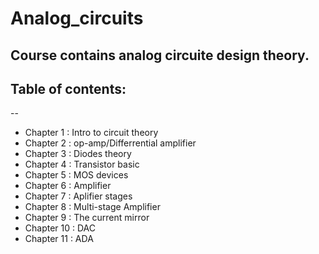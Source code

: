 # Analog_circuits
Course contains analog circuite design theory. 
---
## Table of contents:
--
* Chapter 1 : Intro to circuit theory  
* Chapter 2 : op-amp/Differrential amplifier 
* Chapter 3 : Diodes theory 
* Chapter 4 : Transistor basic 
* Chapter 5 : MOS devices 
* Chapter 6 : Amplifier 
* Chapter 7 : Aplifier stages 
* Chapter 8 : Multi-stage Amplifier 
* Chapter 9 : The current mirror 
* Chapter 10 : DAC 
* Chapter 11 : ADA
